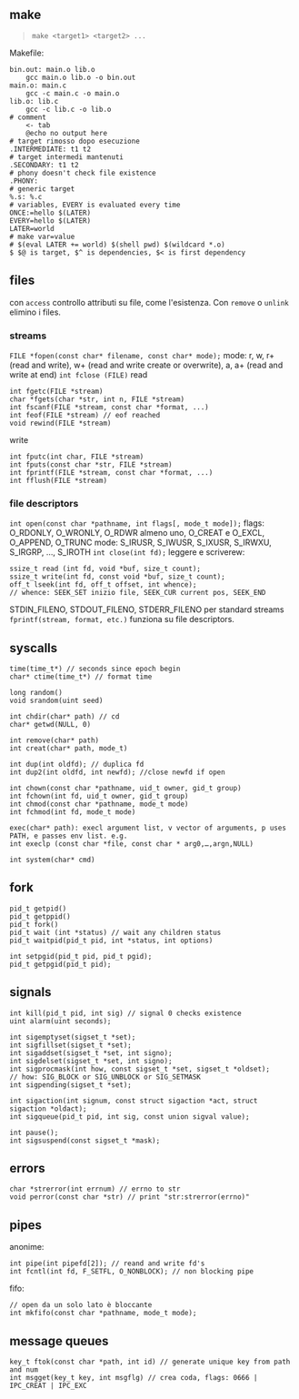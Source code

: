 ## make
> `make <target1> <target2> ...`

Makefile:
```
bin.out: main.o lib.o
	gcc main.o lib.o -o bin.out
main.o: main.c
	gcc -c main.c -o main.o
lib.o: lib.c
	gcc -c lib.c -o lib.o
# comment
	<- tab
	@echo no output here
# target rimosso dopo esecuzione
.INTERMEDIATE: t1 t2
# target intermedi mantenuti
.SECONDARY: t1 t2
# phony doesn't check file existence
.PHONY:
# generic target
%.s: %.c
# variables, EVERY is evaluated every time
ONCE:=hello $(LATER) 
EVERY=hello $(LATER) 
LATER=world
# make var=value
# $(eval LATER += world) $(shell pwd) $(wildcard *.o)
$ $@ is target, $^ is dependencies, $< is first dependency
```
## files
con `access` controllo attributi su file, come l'esistenza. Con `remove` o `unlink` elimino i files.
### streams
`FILE *fopen(const char* filename, const char* mode);`
mode: r, w, r+ (read and write), w+ (read and write create or overwrite), a, a+ (read and write at end)
`int fclose (FILE)`
read
```
int fgetc(FILE *stream)
char *fgets(char *str, int n, FILE *stream)
int fscanf(FILE *stream, const char *format, ...)
int feof(FILE *stream) // eof reached
void rewind(FILE *stream)
```
write
```
int fputc(int char, FILE *stream)
int fputs(const char *str, FILE *stream)
int fprintf(FILE *stream, const char *format, ...)
int fflush(FILE *stream)
```
### file descriptors
`int open(const char *pathname, int flags[, mode_t mode]);`
flags: O_RDONLY, O_WRONLY, O_RDWR almeno uno, O_CREAT e O_EXCL, O_APPEND, O_TRUNC
mode: S_IRUSR, S_IWUSR, S_IXUSR, S_IRWXU, S_IRGRP, …, S_IROTH
`int close(int fd);`
leggere e scriverew:
```
ssize_t read (int fd, void *buf, size_t count);
ssize_t write(int fd, const void *buf, size_t count);
off_t lseek(int fd, off_t offset, int whence);
// whence: SEEK_SET inizio file, SEEK_CUR current pos, SEEK_END
```
STDIN_FILENO, STDOUT_FILENO, STDERR_FILENO per standard streams
`fprintf(stream, format, etc.)` funziona su file descriptors. 
## syscalls
```
time(time_t*) // seconds since epoch begin
char* ctime(time_t*) // format time

long random()
void srandom(uint seed)

int chdir(char* path) // cd
char* getwd(NULL, 0)

int remove(char* path)
int creat(char* path, mode_t)

int dup(int oldfd); // duplica fd
int dup2(int oldfd, int newfd); //close newfd if open

int chown(const char *pathname, uid_t owner, gid_t group) 
int fchown(int fd, uid_t owner, gid_t group) 
int chmod(const char *pathname, mode_t mode) 
int fchmod(int fd, mode_t mode)

exec(char* path): execl argument list, v vector of arguments, p uses PATH, e passes env list. e.g.
int execlp (const char *file, const char * arg0,…,argn,NULL)

int system(char* cmd)
```

## fork
```
pid_t getpid()
pid_t getppid()
pid_t fork()
pid_t wait (int *status) // wait any children status
pid_t waitpid(pid_t pid, int *status, int options)

int setpgid(pid_t pid, pid_t pgid);
pid_t getpgid(pid_t pid);
```
## signals
```
int kill(pid_t pid, int sig) // signal 0 checks existence
uint alarm(uint seconds);

int sigemptyset(sigset_t *set);
int sigfillset(sigset_t *set);
int sigaddset(sigset_t *set, int signo);
int sigdelset(sigset_t *set, int signo);
int sigprocmask(int how, const sigset_t *set, sigset_t *oldset);
// how: SIG_BLOCK or SIG_UNBLOCK or SIG_SETMASK
int sigpending(sigset_t *set);

int sigaction(int signum, const struct sigaction *act, struct sigaction *oldact);
int sigqueue(pid_t pid, int sig, const union sigval value);

int pause(); 
int sigsuspend(const sigset_t *mask);
```
## errors
```
char *strerror(int errnum) // errno to str
void perror(const char *str) // print "str:strerror(errno)"
```
## pipes
anonime:
```
int pipe(int pipefd[2]); // reand and write fd's
int fcntl(int fd, F_SETFL, O_NONBLOCK); // non blocking pipe
```
fifo:
```
// open da un solo lato è bloccante
int mkfifo(const char *pathname, mode_t mode);
```
## message queues
```
key_t ftok(const char *path, int id) // generate unique key from path and num
int msgget(key_t key, int msgflg) // crea coda, flags: 0666 | IPC_CREAT | IPC_EXC

```
